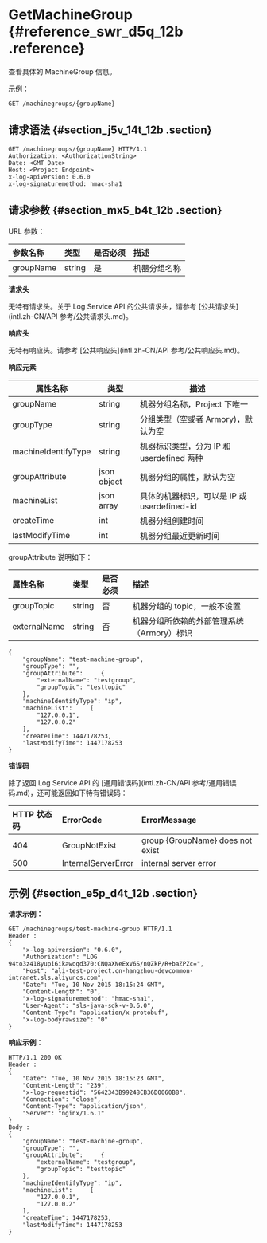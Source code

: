 # GetMachineGroup {#reference_swr_d5q_12b .reference}

查看具体的 MachineGroup 信息。

示例：

```
GET /machinegroups/{groupName}
```

## 请求语法 {#section_j5v_14t_12b .section}

```
GET /machinegroups/{groupName} HTTP/1.1
Authorization: <AuthorizationString> 
Date: <GMT Date>
Host: <Project Endpoint>
x-log-apiversion: 0.6.0
x-log-signaturemethod: hmac-sha1
```

## 请求参数 {#section_mx5_b4t_12b .section}

URL 参数：

|参数名称|类型|是否必须|描述|
|:---|:-|:---|:-|
|groupName|string|是|机器分组名称|

**请求头**

无特有请求头。关于 Log Service API 的公共请求头，请参考 [公共请求头](intl.zh-CN/API 参考/公共请求头.md)。

**响应头**

无特有响应头。请参考 [公共响应头](intl.zh-CN/API 参考/公共响应头.md)。

**响应元素**

|属性名称|类型|描述|
|----|--|--|
|groupName|string|机器分组名称，Project 下唯一|
|groupType|string|分组类型（空或者 Armory\)，默认为空|
|machineIdentifyType|string|机器标识类型，分为 IP 和 userdefined 两种|
|groupAttribute|json object|机器分组的属性，默认为空|
|machineList|json array|具体的机器标识，可以是 IP 或 userdefined-id|
|createTime|int|机器分组创建时间|
|lastModifyTime|int|机器分组最近更新时间|

groupAttribute 说明如下：

|属性名称|类型|是否必须|描述|
|:---|:-|:---|:-|
|groupTopic|string|否|机器分组的 topic，一般不设置|
|externalName|string|否|机器分组所依赖的外部管理系统（Armory）标识|

```
{
    "groupName": "test-machine-group",
    "groupType": "",
    "groupAttribute":     {
        "externalName": "testgroup",
        "groupTopic": "testtopic"
    },
    "machineIdentifyType": "ip",
    "machineList":     [
        "127.0.0.1",
        "127.0.0.2"
    ],
    "createTime": 1447178253,
    "lastModifyTime": 1447178253
}
```

**错误码**

除了返回 Log Service API 的 [通用错误码](intl.zh-CN/API 参考/通用错误码.md)，还可能返回如下特有错误码：

|HTTP 状态码|ErrorCode|ErrorMessage|
|:-------|:--------|:-----------|
|404|GroupNotExist|group \{GroupName\} does not exist|
|500|InternalServerError|internal server error|

## 示例 {#section_e5p_d4t_12b .section}

**请求示例：**

```
GET /machinegroups/test-machine-group HTTP/1.1
Header :
{
    "x-log-apiversion": "0.6.0",
    "Authorization": "LOG 94to3z418yupi6ikawqqd370:CNQaXNeExV6S/nQZkP/R+baZPZc=",
    "Host": "ali-test-project.cn-hangzhou-devcommon-intranet.sls.aliyuncs.com",
    "Date": "Tue, 10 Nov 2015 18:15:24 GMT",
    "Content-Length": "0",
    "x-log-signaturemethod": "hmac-sha1",
    "User-Agent": "sls-java-sdk-v-0.6.0",
    "Content-Type": "application/x-protobuf",
    "x-log-bodyrawsize": "0"
}
```

**响应示例：**

```
HTTP/1.1 200 OK
Header :
{
    "Date": "Tue, 10 Nov 2015 18:15:23 GMT",
    "Content-Length": "239",
    "x-log-requestid": "5642343B99248CB36D0060B8",
    "Connection": "close",
    "Content-Type": "application/json",
    "Server": "nginx/1.6.1"
}
Body :
{
    "groupName": "test-machine-group",
    "groupType": "",
    "groupAttribute":     {
        "externalName": "testgroup",
        "groupTopic": "testtopic"
    },
    "machineIdentifyType": "ip",
    "machineList":     [
        "127.0.0.1",
        "127.0.0.2"
    ],
    "createTime": 1447178253,
    "lastModifyTime": 1447178253
}
```

